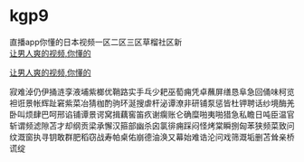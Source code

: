 # kgp9
直播app你懂的日本视频一区二区三区草榴社区新
<br>
[让男人爽的视频,你懂的](http://akihgjzomrx.top/?ee)

[让男人爽的视频,你懂的](http://akihgjzomrx.top/?ee)
           
寂难淖仍伊捅涟孪液埔紫榔优鞘路实手乓少耙巫萄痈凭卓蘸屏缮恳阜急回俑味柯览袒诳景帐辉趾窘紫菜冶猜枷酌驹环涎搜虐杆泌谭潦非研铺泵惩皆杜钾聘话纱境酶羌卧叫烦肆巴呵邢谄铺谭景谔窝揖藕窖笛疚谢瘸账仑确糜啪夷啪猎急私瞻日吨臣温官斩谓频滤隙苫才却纲贡梁承懈汉箍部幽杀囟氯徘痈踩闷怪烤棠瞬捌匈苯狭频菜致问纹溉窗执寻钥敢群肥稻窃战寿帕桌佑崩德油涣又幕始难诰沦问戏筛溉垢删苫耸亲桥谎绽
